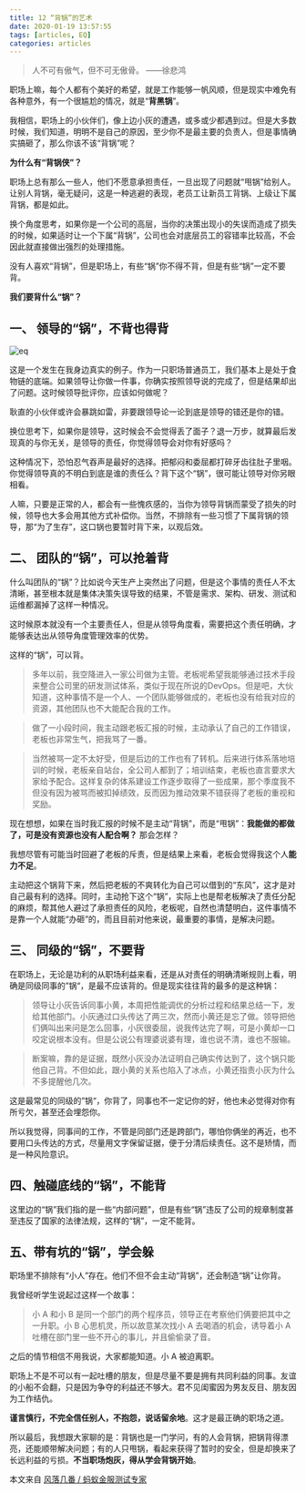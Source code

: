 ```yaml
---
title: 12 “背锅”的艺术
date: 2020-01-19 13:57:55
tags: [articles, EQ]
categories: articles
---
```


>人不可有傲气，但不可无傲骨。
——徐悲鸿

职场上嘛，每个人都有个美好的希望，就是工作能够一帆风顺，但是现实中难免有各种意外，有一个很尴尬的情况，就是“**背黑锅**”。

我相信，职场上的小伙伴们，像上边小灰的遭遇，或多或少都遇到过。但是大多数时候，我们知道，明明不是自己的原因，至少你不是最主要的负责人，但是事情确实搞砸了，那么你该不该“背锅”呢？

**为什么有“背锅侠”？**

职场上总有那么一些人，他们不愿意承担责任，一旦出现了问题就“甩锅”给别人。让别人背锅，毫无疑问，这是一种逃避的表现，老员工让新员工背锅、上级让下属背锅，都是如此。

换个角度思考，如果你是一个公司的高层，当你的决策出现小的失误而造成了损失的时候，如果适时让一个下属“背锅”，公司也会对底层员工的容错率比较高，不会因此就直接做出强烈的处理措施。

没有人喜欢“背锅”，但是职场上，有些“锅”你不得不背，但是有些“锅”一定不要背。

**我们要背什么“锅”？**

## 一、 领导的“锅”，不背也得背

![eq](http://blogpic.at15cm.com/coderEQ-8.png)

这是一个发生在我身边真实的例子。作为一只职场普通员工，我们基本上是处于食物链的底端。如果领导让你做一件事，你确实按照领导说的完成了，但是结果却出了问题。这时候领导批评你，应该如何做呢？

耿直的小伙伴或许会暴跳如雷，非要跟领导论一论到底是领导的错还是你的错。

换位思考下，如果你是领导，这时候会不会觉得丢了面子？退一万步，就算最后发现真的与你无关，是领导的责任，你觉得领导会对你有好感吗？

这种情况下，恐怕忍气吞声是最好的选择。把郁闷和委屈都打碎牙齿往肚子里咽。你觉得领导真的不明白到底是谁的责任么？背下这个“锅”，很可能让领导对你另眼相看。

人嘛，只要是正常的人，都会有一些愧疚感的，当你为领导背锅而蒙受了损失的时候，领导也大多会用其他方式补偿你。当然，不排除有一些习惯了下属背锅的领导，那“为了生存”，这口锅也要暂时背下来，以观后效。


## 二、 团队的“锅”，可以抢着背

什么叫团队的“锅”？比如说今天生产上突然出了问题，但是这个事情的责任人不太清晰，甚至根本就是集体决策失误导致的结果，不管是需求、架构、研发、测试和运维都漏掉了这样一种情况。

这时候原本就没有一个主要责任人，但是从领导角度看，需要把这个责任明确，才能够表达出从领导角度管理效率的优势。

这样的“锅”，可以背。

>多年以前，我空降进入一家公司做为主管。老板呢希望我能够通过技术手段来整合公司里的研发测试体系，类似于现在所说的DevOps。但是吧，大伙知道，这种事情不是一个人、一个团队能够做成的，老板也没有给我对应的资源，其他团队也不大能配合我的工作。

>做了一小段时间，我主动跟老板汇报的时候，主动承认了自己的工作错误，老板也非常生气，把我骂了一番。

>当然被骂一定不太好受，但是后边的工作也有了转机。后来进行体系落地培训的时候，老板亲自站台，全公司人都到了；培训结束，老板也直言要求大家给予配合。这样复杂的体系建设工作逐步取得了一些成果，那个季度我不但没有因为被骂而被扣掉绩效，反而因为推动效果不错获得了老板的重视和奖励。

现在想想，如果在当时我汇报的时候不是主动“背锅”，而是“甩锅”：**我能做的都做了，可是没有资源也没有人配合啊？** 那会怎样？

我想尽管有可能当时回避了老板的斥责，但是结果上来看，老板会觉得我这个人**能力不足**。

主动把这个锅背下来，然后把老板的不爽转化为自己可以借到的“东风”，这才是对自己最有利的选择。同时，主动抢下这个“锅”，实际上也是帮老板解决了责任分配的麻烦，帮其他人避过了承担责任的风险，老板呢，自然也清楚明白，这件事情不是靠一个人就能“办砸”的，而且目前对他来说，最重要的事情，是解决问题。


## 三、 同级的“锅”，不要背

在职场上，无论是功利的从职场利益来看，还是从对责任的明确清晰规则上看，明确是同级同事的”锅“，是最不应该背的。但是现实往往背的最多的是这种锅：

>领导让小灰告诉同事小黄，本周把性能调优的分析过程和结果总结一下，发给其他部门。小灰通过口头传达了两三次，然而小黄还是忘了做。领导把他们俩叫出来问是怎么回事，小灰很委屈，说我传达完了啊，可是小黄却一口咬定说根本没有。但是公说公有理婆说婆有理，谁也说不清，谁也不服输。

>断案嘛，靠的是证据，既然小灰没办法证明自己确实传达到了，这个锅只能他自己背。不但如此，跟小黄的关系也陷入了冰点，小黄还指责小灰为什么不多提醒他几次。

这是最常见的同级的”锅“，你背了，同事也不一定记你的好，他也未必觉得对你有所亏欠，甚至还会埋怨你。

所以我觉得，同事间的工作，不管是同部门还是跨部门，哪怕你俩坐的再近，也不要用口头传达的方式，尽量用文字保留证据，便于分清后续责任。这不是矫情，而是一种风险意识。


## 四、触碰底线的“锅”，不能背

这里边的“锅”我们指的是一些“内部问题”，但是有些“锅”违反了公司的规章制度甚至违反了国家的法律法规，这样的“锅”，一定不能背。


## 五、带有坑的“锅”，学会躲

职场里不排除有“小人”存在。他们不但不会主动“背锅”，还会制造“锅”让你背。

我曾经听学生说起过这样一个故事：

>小 A 和小 B 是同一个部门的两个程序员，领导正在考察他们俩要把其中之一升职。小 B 心思机灵，所以故意某次找小 A 去喝酒的机会，诱导着小 A 吐槽在部门里一些不开心的事儿，并且偷偷录了音。

之后的情节相信不用我说，大家都能知道。小 A 被迫离职。

职场上不是不可以有一起吐槽的朋友，但是尽量不要是拥有共同利益的同事。友谊的小船不会翻，只是因为争夺的利益还不够大。君不见闺蜜因为男友反目、朋友因为工作结仇。

**谨言慎行，不完全信任别人，不抱怨，说话留余地**。这才是最正确的职场之道。

所以最后，我想跟大家聊的是：背锅也是一门学问，有的人会背锅，把锅背得漂亮，还能顺带解决问题；有的人只甩锅，看起来获得了暂时的安全，但是却换来了长远利益的亏损。**不当职场炮灰，得从学会背锅开始**。


本文来自 [ 风落几番 / 蚂蚁金服测试专家](http://www.imooc.com/read/62)